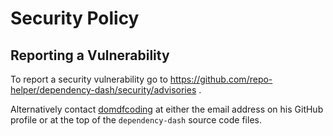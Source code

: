 # Security Policy

## Reporting a Vulnerability

To report a security vulnerability go to https://github.com/repo-helper/dependency-dash/security/advisories .

Alternatively contact [domdfcoding](https://github.com/domdfcoding) at either the email address on his GitHub profile or at the top of the `dependency-dash` source code files.

